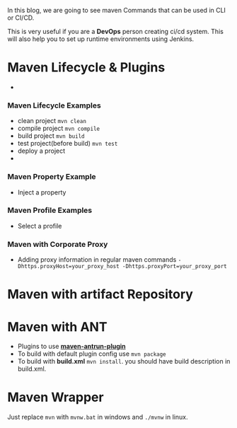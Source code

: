 In this blog, we are going to see maven Commands that can be used in CLI or CI/CD.

This is very useful if you are a **DevOps** person creating ci/cd system. This will also help you to set up runtime environments using Jenkins.

# Maven Lifecycle & Plugins 
- 

### Maven Lifecycle Examples 
- clean project ```mvn clean```
- compile project ```mvn compile```
- build project ```mvn build```
- test project(before build) ```mvn test```
- deploy a project 
- 
### Maven Property Example 

- Inject a property 

### Maven Profile Examples 

- Select a profile 

### Maven with Corporate Proxy 

- Adding proxy information in regular maven commands ```-Dhttps.proxyHost=your_proxy_host -Dhttps.proxyPort=your_proxy_port```

# Maven with artifact Repository  

# Maven with ANT 
- Plugins to use [**maven-antrun-plugin**](https://mvnrepository.com/artifact/org.apache.maven.plugins/maven-antrun-plugin) 
- To build with default plugin config use ```mvn package```
- To build with **build.xml** ```mvn install```. you should have build description in build.xml. 

# Maven Wrapper 

Just replace ```mvn``` with ```mvnw.bat``` in windows and ```./mvnw``` in linux. 